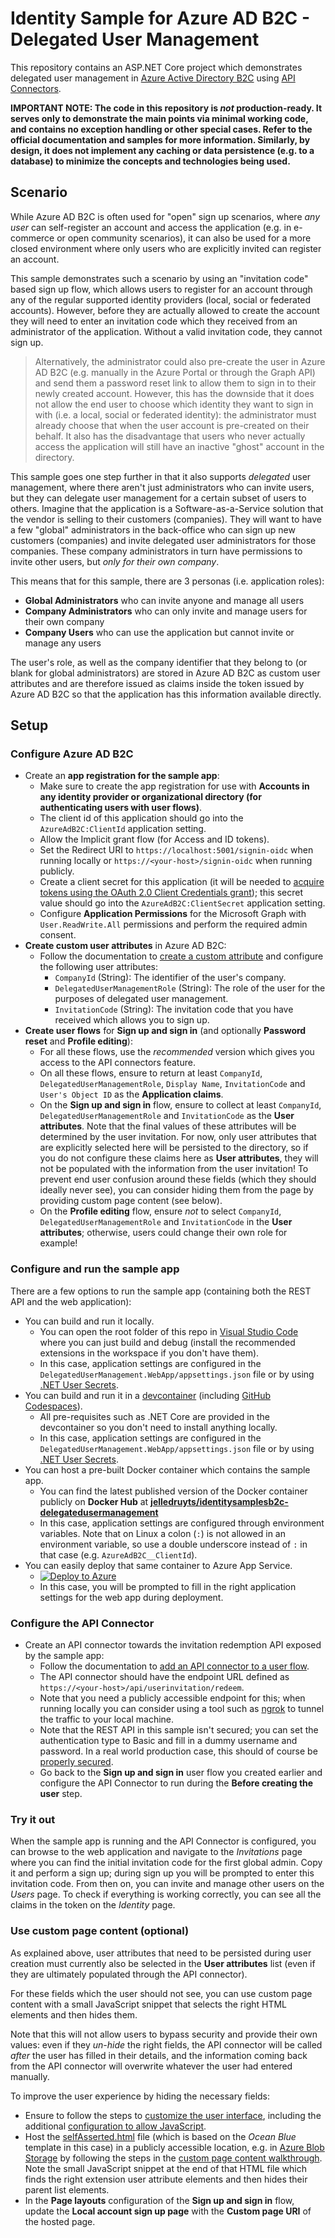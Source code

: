 # Identity Sample for Azure AD B2C - Delegated User Management

This repository contains an ASP.NET Core project which demonstrates delegated user management in [Azure Active Directory B2C](https://azure.microsoft.com/services/active-directory-b2c/) using [API Connectors](https://docs.microsoft.com/azure/active-directory-b2c/api-connectors-overview).

**IMPORTANT NOTE: The code in this repository is _not_ production-ready. It serves only to demonstrate the main points via minimal working code, and contains no exception handling or other special cases. Refer to the official documentation and samples for more information. Similarly, by design, it does not implement any caching or data persistence (e.g. to a database) to minimize the concepts and technologies being used.**

## Scenario

While Azure AD B2C is often used for "open" sign up scenarios, where _any user_ can self-register an account and access the application (e.g. in e-commerce or open community scenarios), it can also be used for a more closed environment where only users who are explicitly invited can register an account.

This sample demonstrates such a scenario by using an "invitation code" based sign up flow, which allows users to register for an account through any of the regular supported identity providers (local, social or federated accounts). However, before they are actually allowed to create the account they will need to enter an invitation code which they received from an administrator of the application. Without a valid invitation code, they cannot sign up.

> Alternatively, the administrator could also pre-create the user in Azure AD B2C (e.g. manually in the Azure Portal or through the Graph API) and send them a password reset link to allow them to sign in to their newly created account. However, this has the downside that it does not allow the end user to choose which identity they want to sign in with (i.e. a local, social or federated identity): the administrator must already choose that when the user account is pre-created on their behalf. It also has the disadvantage that users who never actually access the application will still have an inactive "ghost" account in the directory.

This sample goes one step further in that it also supports _delegated_ user management, where there aren't just administrators who can invite users, but they can delegate user management for a certain subset of users to others. Imagine that the application is a Software-as-a-Service solution that the vendor is selling to their customers (companies). They will want to have a few "global" administrators in the back-office who can sign up new customers (companies) and invite delegated user administrators for those companies. These company administrators in turn have permissions to invite other users, but _only for their own company_.

This means that for this sample, there are 3 personas (i.e. application roles):

- **Global Administrators** who can invite anyone and manage all users
- **Company Administrators** who can only invite and manage users for their own company
- **Company Users** who can use the application but cannot invite or manage any users

The user's role, as well as the company identifier that they belong to (or blank for global administrators) are stored in Azure AD B2C as custom user attributes and are therefore issued as claims inside the token issued by Azure AD B2C so that the application has this information available directly.

## Setup

### Configure Azure AD B2C

- Create an **app registration for the sample app**:
  - Make sure to create the app registration for use with **Accounts in any identity provider or organizational directory (for authenticating users with user flows)**.
  - The client id of this application should go into the `AzureAdB2C:ClientId` application setting.
  - Allow the Implicit grant flow (for Access and ID tokens).
  - Set the Redirect URI to `https://localhost:5001/signin-oidc` when running locally or `https://<your-host>/signin-oidc` when running publicly.
  - Create a client secret for this application (it will be needed to [acquire tokens using the OAuth 2.0 Client Credentials grant](https://docs.microsoft.com/azure/active-directory-b2c/microsoft-graph-get-started?tabs=app-reg-ga#microsoft-graph-api-interaction-modes)); this secret value should go into the `AzureAdB2C:ClientSecret` application setting.
  - Configure **Application Permissions** for the Microsoft Graph with `User.ReadWrite.All` permissions and perform the required admin consent.
- **Create custom user attributes** in Azure AD B2C:
  - Follow the documentation to [create a custom attribute](https://docs.microsoft.com/azure/active-directory-b2c/user-flow-custom-attributes?pivots=b2c-user-flow#create-a-custom-attribute) and configure the following user attributes:
    - `CompanyId` (String): The identifier of the user's company.
    - `DelegatedUserManagementRole` (String): The role of the user for the purposes of delegated user management.
    - `InvitationCode` (String): The invitation code that you have received which allows you to sign up.
- **Create user flows** for **Sign up and sign in** (and optionally **Password reset** and **Profile editing**):
  - For all these flows, use the *recommended* version which gives you access to the API connectors feature.
  - On all these flows, ensure to return at least `CompanyId`, `DelegatedUserManagementRole`, `Display Name`, `InvitationCode` and `User's Object ID` as the **Application claims**.
  - On the **Sign up and sign in** flow, ensure to collect at least `CompanyId`, `DelegatedUserManagementRole` and `InvitationCode` as the **User attributes**. Note that the final values of these attributes will be determined by the user invitation. For now, only user attributes that are explicitly selected here will be persisted to the directory, so if you do not configure these claims here as **User attributes**, they will not be populated with the information from the user invitation! To prevent end user confusion around these fields (which they should ideally never see), you can consider hiding them from the page by providing custom page content (see below).
  - On the **Profile editing** flow, ensure *not* to select `CompanyId`, `DelegatedUserManagementRole` and `InvitationCode` in the **User attributes**; otherwise, users could change their own role for example!

### Configure and run the sample app

There are a few options to run the sample app (containing both the REST API and the web application):

- You can build and run it locally.
  - You can open the root folder of this repo in [Visual Studio Code](https://code.visualstudio.com/) where you can just build and debug (install the recommended extensions in the workspace if you don't have them).
  - In this case, application settings are configured in the `DelegatedUserManagement.WebApp/appsettings.json` file or by using [.NET User Secrets](https://docs.microsoft.com/aspnet/core/security/app-secrets?view=aspnetcore-3.1&tabs=windows).
- You can build and run it in a [devcontainer](https://code.visualstudio.com/docs/remote/containers) (including [GitHub Codespaces](https://github.com/features/codespaces)).
  - All pre-requisites such as .NET Core are provided in the devcontainer so you don't need to install anything locally.
  - In this case, application settings are configured in the `DelegatedUserManagement.WebApp/appsettings.json` file or by using [.NET User Secrets](https://docs.microsoft.com/aspnet/core/security/app-secrets?view=aspnetcore-3.1&tabs=windows).
- You can host a pre-built Docker container which contains the sample app.
  - You can find the latest published version of the Docker container publicly on **Docker Hub** at **[jelledruyts/identitysamplesb2c-delegatedusermanagement](https://hub.docker.com/r/jelledruyts/identitysamplesb2c-delegatedusermanagement)**
  - In this case, application settings are configured through environment variables. Note that on Linux a colon (`:`) is not allowed in an environment variable, so use a double underscore instead of `:` in that case (e.g. `AzureAdB2C__ClientId`).
- You can easily deploy that same container to Azure App Service.
  - [![Deploy to Azure](https://aka.ms/deploytoazurebutton)](https://portal.azure.com/#create/Microsoft.Template/uri/https%3A%2F%2Fraw.githubusercontent.com%2Fazure-ad-b2c%2Fapi-connector-samples%2Fmain%2FInvitationCodeDelegatedUserManagement%2Fazuredeploy.json)
  - In this case, you will be prompted to fill in the right application settings for the web app during deployment.

### Configure the API Connector

- Create an API connector towards the invitation redemption API exposed by the sample app:
  - Follow the documentation to [add an API connector to a user flow](https://docs.microsoft.com/azure/active-directory-b2c/add-api-connector?pivots=b2c-user-flow).
  - The API connector should have the endpoint URL defined as `https://<your-host>/api/userinvitation/redeem`.
  - Note that you need a publicly accessible endpoint for this; when running locally you can consider using a tool such as [ngrok](https://ngrok.com/) to tunnel the traffic to your local machine.
  - Note that the REST API in this sample isn't secured; you can set the authentication type to Basic and fill in a dummy username and password. In a real world production case, this should of course be [properly secured](https://docs.microsoft.com/azure/active-directory-b2c/api-connectors-overview?pivots=b2c-user-flow#security-considerations).
  - Go back to the **Sign up and sign in** user flow you created earlier and configure the API Connector to run during the **Before creating the user** step.

### Try it out

When the sample app is running and the API Connector is configured, you can browse to the web application and navigate to the *Invitations* page where you can find the initial invitation code for the first global admin. Copy it and perform a sign up; during sign up you will be prompted to enter this invitation code. From then on, you can invite and manage other users on the *Users* page. To check if everything is working correctly, you can see all the claims in the token on the *Identity* page.

### Use custom page content (optional)

As explained above, user attributes that need to be persisted during user creation must currently also be selected in the **User attributes** list (even if they are ultimately populated through the API connector).

For these fields which the user should not see, you can use custom page content with a small JavaScript snippet that selects the right HTML elements and then hides them.

Note that this will not allow users to bypass security and provide their own values: even if they *un-hide* the right fields, the API connector will be called *after* the user has filled in their details, and the information coming back from the API connector will overwrite whatever the user had entered manually.

To improve the user experience by hiding the necessary fields:

- Ensure to follow the steps to [customize the user interface](https://docs.microsoft.com/azure/active-directory-b2c/customize-ui-overview), including the additional [configuration to allow JavaScript](https://docs.microsoft.com/azure/active-directory-b2c/user-flow-javascript-overview).
- Host the [selfAsserted.html](PageLayouts/selfAsserted.html) file (which is based on the *Ocean Blue* template in this case) in a publicly accessible location, e.g. in [Azure Blob Storage](https://docs.microsoft.com/azure/storage/blobs/storage-blobs-introduction) by following the steps in the [custom page content walkthrough](https://docs.microsoft.com/azure/active-directory-b2c/custom-policy-ui-customization#custom-page-content-walkthrough). Note the small JavaScript snippet at the end of that HTML file which finds the right extension user attribute elements and then hides their parent list elements.
- In the **Page layouts** configuration of the **Sign up and sign in** flow, update the **Local account sign up page** with the **Custom page URI** of the hosted page.
